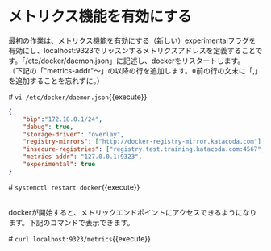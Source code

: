 # メトリクス機能を有効にする
最初の作業は、メトリクス機能を有効にする（新しい）experimentalフラグを有効にし、localhost:9323でリッスンするメトリクスアドレスを定義することです。「/etc/docker/daemon.json」に記述し、dockerをリスタートします。  
（下記の「"metrics-addr"～」の以降の行を追加します。※前の行の文末に「,」を追加することを忘れずに。）  

\# `vi /etc/docker/daemon.json`{{execute}}  
```json
{
    "bip":"172.18.0.1/24",
    "debug": true,
    "storage-driver": "overlay",
    "registry-mirrors": ["http://docker-registry-mirror.katacoda.com"],
    "insecure-registries": ["registry.test.training.katacoda.com:4567", "docker-registry-mirror.katacoda.com"],
    "metrics-addr": "127.0.0.1:9323",
    "experimental": true
}
```
\# `systemctl restart docker`{{execute}}  
<br>

dockerが開始すると、メトリックエンドポイントにアクセスできるようになります。下記のコマンドで表示できます。  

\# `curl localhost:9323/metrics`{{execute}}  
